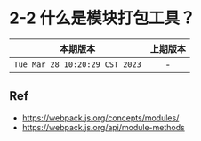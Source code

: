 # 2-2 什么是模块打包工具？

|本期版本|上期版本
|:---:|:---:
`Tue Mar 28 10:20:29 CST 2023` | -

## Ref

* <https://webpack.js.org/concepts/modules/>
* <https://webpack.js.org/api/module-methods>